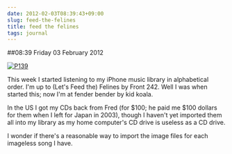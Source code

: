 ```yaml
---
date: 2012-02-03T08:39:43+09:00
slug: feed-the-felines
title: feed the felines
tags: journal
---
```


##08:39 Friday 03 February 2012

[![P139](http://getfile5.posterous.com/getfile/files.posterous.com/thunderrabbit/tnDdyEuolHHtHgbnxHEdrmyIrJhhbGbJnfjycugnEfvaJqazBzenjjAeDfmp/p139.jpg.scaled500.jpg)](http://getfile2.posterous.com/getfile/files.posterous.com/thunderrabbit/tnDdyEuolHHtHgbnxHEdrmyIrJhhbGbJnfjycugnEfvaJqazBzenjjAeDfmp/p139.jpg.scaled1000.jpg)

This week I started listening to my iPhone music library in alphabetical order.  I'm up to (Let's Feed the) Felines by Front 242.  Well I was when started this; now I'm at fender bender by kid koala.  

In the US I got my CDs back from Fred (for $100; he paid me $100 dollars for them when I left for Japan in 2003), though I haven't yet imported them all into my library as my home computer's CD drive is useless as a CD drive. 

I wonder if there's a reasonable way to import the image files for each imageless song I have.
